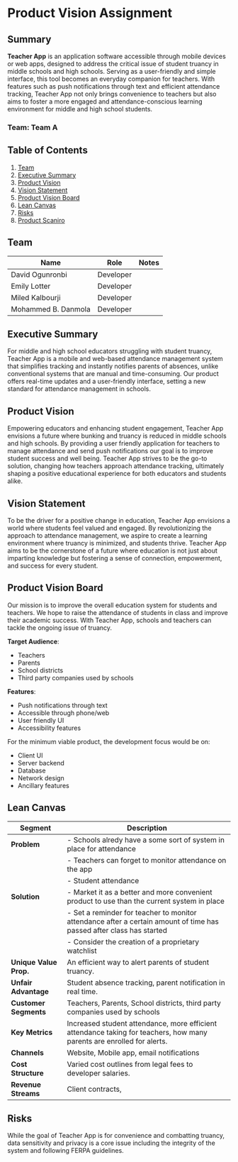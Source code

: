 # Product Vision Assignment

## Summary

**Teacher App** is an application software accessible through mobile devices or web apps, designed to address the critical issue of student truancy in middle schools and high schools. Serving as a user-friendly and simple interface, this tool becomes an everyday companion for teachers. With features such as push notifications through text and efficient attendance tracking, Teacher App not only brings convenience to teachers but also aims to foster a more engaged and attendance-conscious learning environment for middle and high school students.

### Team: Team A

## Table of Contents

1. [Team](#team-keepers-of-the-crypt)
2. [Executive Summary](#executive-summary)
3. [Product Vision](#product-vision)
4. [Vision Statement](#vision-statement)
5. [Product Vision Board](#product-vision-board)
6. [Lean Canvas](#lean-canvas)
7. [Risks](#risks)
8. [Product Scaniro](#Product-Scaniro)

## Team

| Name                 | Role      | Notes |
| -------------------- | --------- | ----- |
| David Ogunronbi      | Developer |       |
| Emily Lotter        | Developer |       |
| Miled Kalbourji     | Developer |       |
| Mohammed B. Danmola | Developer |       |

## Executive Summary

For middle and high school educators struggling with student truancy, Teacher App is a mobile and web-based attendance management system that simplifies tracking and instantly notifies parents of absences, unlike conventional systems that are manual and time-consuming. Our product offers real-time updates and a user-friendly interface, setting a new standard for attendance management in schools.

## Product Vision

Empowering educators and enhancing student engagement, Teacher App envisions a future where bunking and truancy is reduced in middle schools and high schools. By providing a user friendly application for teachers to manage attendance and send push notifications our goal is to improve student success and well being. Teacher App strives to be the go-to solution, changing how teachers approach attendance tracking, ultimately shaping a positive educational experience for both educators and students alike.

## Vision Statement

To be the driver for a positive change in education, Teacher App envisions a world where students feel valued and engaged. By revolutionizing the approach to attendance management, we aspire to create a learning environment where truancy is minimized, and students thrive. Teacher App aims to be the cornerstone of a future where education is not just about imparting knowledge but fostering a sense of connection, empowerment, and success for every student.

## Product Vision Board

Our mission is to improve the overall education system for students and teachers. We hope to raise the attendance of students in class and improve their academic success. With Teacher App, schools and teachers can tackle the ongoing issue of truancy.

**Target Audience**:

- Teachers
- Parents
- School districts
- Third party companies used by schools

**Features**:

- Push notifications through text
- Accessible through phone/web
- User friendly UI
- Accessibility features

For the minimum viable product, the development focus would be on:

- Client UI
- Server backend
- Database
- Network design
- Ancillary features

## Lean Canvas

| **Segment**            | **Description**                                                                                                      |
| ---------------------- | -------------------------------------------------------------------------------------------------------------------- |
| **Problem**            | - Schools alredy have a some sort of system in place for attendance                                                  |
|                        | - Teachers can forget to monitor attendance on the app                                                               |
|                        | - Student attendance                                                                                                 |
| **Solution**           | - Market it as a better and more convenient product to use than the current system in place                           |
|                        | - Set a reminder for teacher to monitor attendance after a certain amount of time has passed after class has started |
|                        | - Consider the creation of a proprietary watchlist                                                                   |
| **Unique Value Prop.** | An efficient way to alert parents of student truancy.                                             |
| **Unfair Advantage**   | Student absence tracking, parent notification in real time.                                               |
| **Customer Segments**  | Teachers, Parents, School districts, third party companies used by schools                                           |
| **Key Metrics**        | Increased student attendance, more efficient attendance taking for teachers, how many parents are enrolled for alerts.                |
| **Channels**           | Website, Mobile app, email notifications                                                                             |
| **Cost Structure**     | Varied cost outlines from legal fees to developer salaries.                                                          |
| **Revenue Streams**    | Client contracts,                                                                                                    |

## Risks

While the goal of Teacher App is for convenience and combatting truancy, data sensitivity and privacy is a core issue including the integrity of the system and following FERPA guidelines.
